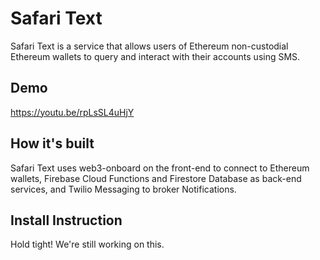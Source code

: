 # Safari Text

Safari Text is a service that allows users of Ethereum non-custodial Ethereum wallets to query and interact with their accounts using SMS.

## Demo
https://youtu.be/rpLsSL4uHjY


## How it's built

Safari Text uses web3-onboard on the front-end to connect to Ethereum wallets, Firebase Cloud Functions and Firestore Database as back-end services, and Twilio Messaging to broker Notifications.

## Install Instruction

Hold tight! We're still working on this.
